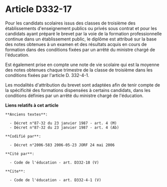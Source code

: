 # Article D332-17

Pour les candidats scolaires issus des classes de troisième des établissements d'enseignement publics ou privés sous contrat
et pour les candidats ayant préparé le brevet par la voie de la formation professionnelle continue dans un établissement
public, le diplôme est attribué sur la base des notes obtenues à un examen et des résultats acquis en cours de formation dans
des conditions fixées par un arrêté du ministre chargé de l'éducation.

Est également prise en compte une note de vie scolaire qui est la moyenne des notes obtenues chaque trimestre de la classe de
troisième dans les conditions fixées par l'article D. 332-4-1.

Les modalités d'attribution du brevet sont adaptées afin de tenir compte de la spécificité des formations dispensées à
certains candidats, dans les conditions définies par un arrêté du ministre chargé de l'éducation.

**Liens relatifs à cet article**

	**Anciens textes**:

	  - Décret n°87-32 du 23 janvier 1987 - art. 4 (M)
	  - Décret n°87-32 du 23 janvier 1987 - art. 4 (Ab)

	**Codifié par**:

	  - Décret n°2006-583 2006-05-23 JORF 24 mai 2006

	**Cité par**:

	  - Code de l'éducation - art. D332-18 (V)

	**Cite**:

	  - Code de l'éducation - art. D332-4-1 (V)
